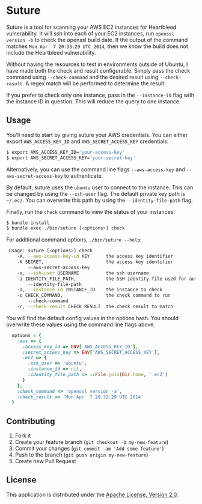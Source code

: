 Suture
======

Suture is a tool for scanning your AWS EC2 instances for Heartbleed vulnerability. It will ssh into each of your EC2 instances, run `openssl version -b` to check the openssl build date. If the output of the command matches `Mon Apr  7 20:33:29 UTC 2014`, then we know the build does not include the Heartbleed vulnerability.

Without having the resources to test in environments outside of Ubuntu, I have made both the check and result configurable. Simply pass the check command using `--check-command` and the desired result using `--check-result`. A regex match will be performed to determine the result.

If you prefer to check only one instance, pass in the `--instance-id` flag with the instance ID in question. This will reduce the query to one instance.

## Usage

You'll need to start by giving suture your AWS credentials. You can either export `AWS_ACCESS_KEY_ID` and `AWS_SECRET_ACCESS_KEY` credentials:

```bash
$ export AWS_ACCESS_KEY_ID='your-access-key'
$ export AWS_SECRET_ACCESS_KEY='your-secret-key'
```

Alternatively, you can use the command line flags `--aws-access-key` and `--aws-secret-access-key` to authenticate.

By default, suture uses the `ubuntu` user to connect to the instance. This can be changed by using the `--ssh-user` flag. The default private key path is `~/.ec2`. You can overwrite this path by using the `--identity-file-path` flag.

Finally, run the `check` command to view the status of your instances:

```bash
$ bundle install
$ bundle exec ./bin/suture [<options>] check
```

For additional command options, `./bin/suture --help`:

```bash
 Usage: suture [<options>] check
    -A, --aws-access-key-id KEY      the access key identifier
    -K SECRET,                       the access key identifier
        --aws-secret-access-key
    -x, --ssh-user USERNAME          the ssh username
    -i IDENTITY_FILE_PATH,           the SSH identity file used for authentication
        --identity-file-path
    -I, --instance-id INSTANCE_ID    the instance to check
    -c CHECK_COMMAND,                the check command to run
        --check-command
    -r, --check-result CHECK_RESULT  the check result to match
```

You will find the default config values in the options hash. You should overwrite these values using the command line flags above.

```ruby
  options = {
    :aws => {
      :access_key_id => ENV['AWS_ACCESS_KEY_ID'],
      :secret_access_key => ENV['AWS_SECRET_ACCESS_KEY'],
      :ec2 => {
        :ssh_user => 'ubuntu',
        :instance_id => nil,
        :identity_file_path => ::File.join(Dir.home, '.ec2')
      }
    },
    :check_command => 'openssl version -a',
    :check_result => 'Mon Apr  7 20:33:29 UTC 2014'
  }
```

## Contributing

1. Fork it
2. Create your feature branch (`git checkout -b my-new-feature`)
3. Commit your changes (`git commit -am 'Add some feature'`)
4. Push to the branch (`git push origin my-new-feature`)
5. Create new Pull Request

## License

This application is distributed under the
[Apache License, Version 2.0](http://www.apache.org/licenses/LICENSE-2.0).
